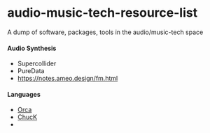 # audio-music-tech-resource-list
A dump of software, packages, tools in the audio/music-tech space

#### Audio Synthesis
- Supercollider
- PureData
- https://notes.ameo.design/fm.html


#### Languages
- [Orca](https://github.com/hundredrabbits/Orca)
- [ChucK](https://github.com/ccrma/chuck)
- 
